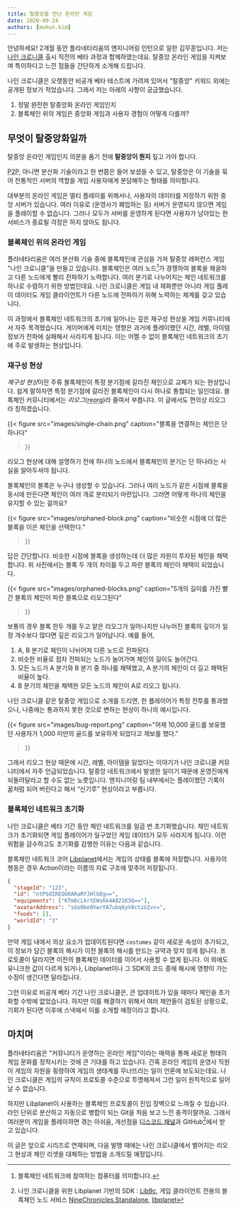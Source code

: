 ```yaml
---
title: 탈중앙을 만난 온라인 게임
date: 2020-09-24
authors: [muhun.kim]
---
```


안녕하세요! 2개월 동안 플라네타리움의 엔지니어링 인턴으로 일한 김무훈입니다. 저는 [나인 크로니클] 출시 직전의 베타 과정과 함께하였는데요. 탈중앙 온라인 게임을 지켜보며 특이하다고 느낀 점들을 간단하게 소개해 드립니다.

나인 크로니클은 오랫동안 비공개 베타 테스트에 가려져 있어서 "탈중앙" 키워드 외에는 공개된 정보가 적었습니다. 그래서 저는 아래의 사항이 궁금했습니다.

1. 정말 완전한 탈중앙화 온라인 게임인지
2. 블록체인 위의 게임은 중앙화 게임과 사용자 경험이 어떻게 다를까?

[나인 크로니클]: https://nine-chronicles.com/

## 무엇이 탈중앙화일까

탈중앙 온라인 게임인지 의문을 품기 전에 **탈중앙이 뭔지** 짚고 가야 합니다.

<abbr title="Peer to peer">P2P</abbr>, 아니면 분산화 기술이라고 한 번쯤은 들어 보셨을 수 있고, 탈중앙은 이 기술을 묶어 전통적인 서버의 역할을 게임 사용자에게 분담해두는 형태를 의미합니다.

대부분의 온라인 게임은 멀티 플레이를 위해서나, 사용자의 데이터를 저장하기 위한 중앙 서버가 있습니다. 여러 이유로 (운영사가 폐업하는 등) 서버가 운영되지 않으면 게임을 플레이할 수 없습니다. 그러나 모두가 서버를 운영하게 된다면 사용자가 남아있는 한 서비스가 종료될 걱정은 하지 않아도 됩니다.

### 블록체인 위의 온라인 게임

플라네타리움은 여러 분산화 기술 중에 블록체인에 관심을 가져 탈중앙 레퍼런스 게임 "나인 크로니클"을 만들고 있습니다. 블록체인은 여러 노드[^1]가 경쟁하여 블록을 채굴하고 다른 노드에게 빨리 전파하기 노력합니다. 여러 분기로 나누어지는 체인 네트워크를 하나로 수렴하기 위한 방법인데요. 나인 크로니클은 게임 내 재화뿐만 아니라 게임 플레이 데이터도 게임 클라이언트가 다른 노드에 전파하기 위해 노력하는 체계를 갖고 있습니다.

이 과정에서 블록체인 네트워크의 초기에 일어나는 깊은 재구성 현상을 게임 커뮤니티에서 자주 목격했습니다. 게이머에게 미치는 영향은 과거에 플레이했던 시간, 레벨, 아이템 정보가 전파에 실패해서 사라지게 됩니다. 이는 어쩔 수 없이 블록체인 네트워크의 초기에 주로 발생하는 현상입니다.

[^1]: 블록체인 네트워크에 참여하는 컴퓨터를 의미합니다.

### 재구성 현상

<dfn>재구성 현상</dfn>이란 주류 블록체인이 특정 분기점에 갈라진 체인으로 교체가 되는 현상입니다. 쉽게 말하자면 특정 분기점에 갈라진 블록체인이 다시 하나로 통합되는 일인데요. 블록체인 커뮤니티에서는 <dfn>리오그</dfn>(<abbr title="reorganization">reorg</abbr>)라 줄여서 부릅니다. 이 글에서도 편의상 리오그라 칭하겠습니다.

{{<
figure
  src="images/single-chain.png"
  caption="블록을 연결하는 체인은 단 하나다"
>}}

리오그 현상에 대해 설명하기 전에 하나의 노드에서 블록체인의 분기는 단 하나라는 사실을 알아두셔야 됩니다.

블록체인의 블록은 누구나 생성할 수 있습니다. 그러나 여러 노드가 같은 시점에 블록을 동시에 만든다면 체인이 여러 개로 분리되기 마련입니다. 그러면 어떻게 하나의 체인을 유지할 수 있는 걸까요?

{{<
figure
  src="images/orphaned-block.png"
  caption="비슷한 시점에 더 많은 블록을 이은 체인을 선택한다."
>}}

답은 간단합니다. 비슷한 시점에 블록을 생성하는데 더 많은 자원이 투자된 체인을 채택합니다. 위 사진에서는 블록 두 개의 차이를 두고 파란 블록의 체인이 채택이 되었습니다.

{{<
figure
  src="images/orphaned-blocks.png"
  caption="5개의 길이를 가진 빨간 블록의 체인이 파란 블록으로 리오그된다"
>}}

보통의 경우 블록 한두 개를 두고 얕은 리오그가 일어나지만 나누어진 블록의 깊이가 일정 개수보다 많다면 깊은 리오그가 일어납니다. 예를 들어,

1. A, B 분기로 체인이 나뉘어져 다른 노드로 전파된다.
2. 비슷한 비율로 점차 전파되는 노드가 늘어가며 체인의 길이도 늘어간다.
3. 모든 노드가 A 분기와 B 분기 중 하나를 채택했고, A 분기의 체인이 더 길고 채택된 비율이 높다.
4. B 분기의 체인을 채택한 모든 노드의 체인이 A로 리오그 됩니다.

나인 크로니클 같은 탈중앙 게임으로 소개를 드리면, 한 플레이어가 특정 전투를 통과했으나, 나중에는 통과하지 못한 것으로 변하는 현상이 하나의 예시입니다.

{{<
figure
  src="images/bug-report.png"
  caption="어제 10,000 골드를 보유했던 사용자가 1,000 미만의 골드를 보유하게 되었다고 제보를 했다."
>}}

그래서 리오그 현상 때문에 시간, 레벨, 아이템을 잃었다는 이야기가 나인 크로니클 커뮤니티에서 자주 언급되었습니다. 탈중앙 네트워크에서 발생한 일이기 때문에 운영진에게 되돌려달라고 할 수도 없는 노릇입니다. 엔지니어링 팀 내부에서는 플레이했던 기록이 꿈처럼 되어 버린다고 해서 <q>신기루</q> 현상이라고 부릅니다.

### 블록체인 네트워크 초기화

나인 크로니클은 베타 기간 동안 체인 네트워크를 일곱 번 초기화했습니다. 체인 네트워크가 초기화되면 게임 플레이어가 일구었던 게임 데이터가 모두 사라지게 됩니다. 이런 위험을 감수하고도 초기화를 감행한 이유는 다음과 같습니다.

블록체인 네트워크 코어 [Libplanet]에서는 게임의 상태를 블록에 저장합니다. 사용자의 행동은 경우 Action이라는 이름의 자료 구조에 맞추어 저장됩니다.

```json
{
  "stageId": "123",
  "id": "ntPSdIREOUOARaRYJHlGEg==",
  "equipments": ["KTm6cLkrtEWs6k4A821K3Q=="],
  "avatarAddress": "sGo0bo0VwrYA7ubq6yV8ctiU2vc=",
  "foods": [],
  "worldId": "3"
}
```

만약 게임 내에서 의상 요소가 업데이트된다면 `costumes` 같이 새로운 속성이 추가되고, 이 정보가 담긴 블록의 해시가 이전 블록의 해시를 만드는 규약과 맞지 않게 됩니다. 프로토콜이 달라지면 이전의 블록체인 데이터를 이어서 사용할 수 없게 됩니다. 이 외에도 유니크한 값이 다르게 되거나, Libplanet이나 그 SDK의 코드 중에 해시에 영향이 가는 수정이 생긴다면 달라집니다.

그런 이유로 비공개 베타 기간 나인 크로니클은, 큰 업데이트가 있을 때마다 체인을 초기화할 수밖에 없었습니다. 하지만 이를 해결하기 위해서 여러 제안들이 검토된 상황으로, 기회가 된다면 이후에 스낵에서 이를 소개할 예정이라고 합니다.

[libplanet]: https://libplanet.io

## 마치며

플라네타리움은 "커뮤니티가 운영하는 온라인 게임"이라는 매력을 통해 새로운 형태의 게임 문화를 정착시키는 것에 큰 기대를 하고 있습니다. 간혹 온라인 게임의 운영사 직원이 게임의 자원을 횡령하여 게임의 생태계를 무너뜨리는 일이 언론에 보도되는데요. 나인 크로니클은 게임의 규칙이 프로토콜 수준으로 투명해져서 그런 일이 원칙적으로 일어날 수 없습니다.

하지만 Libplanet이 사용하는 블록체인 프로토콜이 진입 장벽으로 느껴질 수 있습니다. 라인 단위로 분산하고 자동으로 병합이 되는 Git을 처음 보고 느낀 충격이랄까요. 그래서 여러분이 게임을 플레이하면 겪는 아쉬움, 개선점을 [디스코드 채널](https://discord.gg/planetarium)과 GitHub[^3]에서 받고 있습니다.

이 글은 앞으로 시리즈로 연재되며, 다음 발행 때에는 나인 크로니클에서 벌어지는 리오그 현상과 체인 리셋을 대체하는 방법을 소개드릴 예정입니다.

[^3]: 나인 크로니클을 위한 Libplanet 기반의 SDK : [Lib9c](https://github.com/planetarium/lib9c), 게임 클라이언트 전용의 블록체인 노드 서비스 [NineChronicles.Standalone](https://github.com/planetarium/ninechronicles.standalone), [libplanet](https://github.com/planetarium/libplanet)
